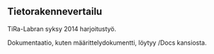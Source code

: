 ﻿## Tietorakennevertailu


TiRa-Labran syksy 2014 harjoitustyö.


Dokumentaatio, kuten määrittelydokumentti, löytyy /Docs kansiosta.

